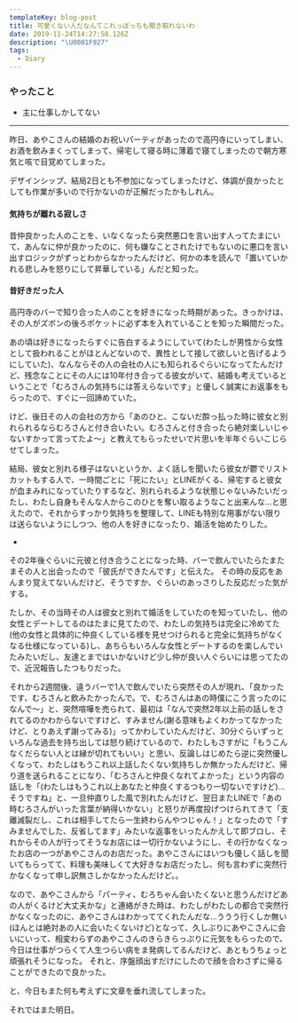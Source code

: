 ```yaml
---
templateKey: blog-post
title: 可愛くない人だなんてこれっぽっちも聞き取れないわ
date: 2019-11-24T14:27:58.126Z
description: "\U0001F927"
tags:
  - Diary
---
```

### やったこと

* 主に仕事しかしてない

------

昨日、あやこさんの結婚のお祝いパーティがあったので高円寺にいってしまい、お酒を飲みまくってしまって、帰宅して寝る時に薄着で寝てしまったので朝方寒気と咳で目覚めてしまった。

デザインシップ、結局2日とも不参加になってしまったけど、体調が良かったとしても作業が多いので行かないのが正解だったかもしれん。

#### 気持ちが離れる寂しさ

昔仲良かった人のことを、いなくなったら突然悪口を言い出す人ってたまにいて、あんなに仲が良かったのに、何も嫌なことされたけでもないのに悪口を言い出すロジックがずっとわからなかったんだけど、何かの本を読んで「置いていかれる悲しみを怒りにして昇華している」んだと知った。

#### 昔好きだった人

高円寺のバーで知り合った人のことを好きになった時期があった。きっかけは、その人がズボンの後ろポケットに必ず本を入れていることを知った瞬間だった。

あの頃は好きになったらすぐに告白するようにしていて(わたしが男性から女性として扱われることがほとんどないので、異性として接して欲しいと告げるようにしていた)、なんならその人の会社の人にも知られるぐらいになってたんだけど、残念なことにその人には10年付き合ってる彼女がいて、結婚も考えているということで「むろさんの気持ちには答えらないです」と優しく誠実にお返事をもらったので、すぐに一回諦めていた。

けど、後日その人の会社の方から「あのひと、こないだ酔っ払った時に彼女と別れられるならむろさんと付き合いたい。むろさんと付き合ったら絶対楽しいじゃないすかって言ってたよ〜」と教えてもらったせいで片思いを半年ぐらいこじらせてしまった。

結局、彼女と別れる様子はないというか、よく話しを聞いたら彼女が鬱でリストカットもする人で、一時間ごとに「死にたい」とLINEがくる、帰宅すると彼女が血まみれになっていたりするなど、別れられるような状態じゃないみたいだったし、わたし自身もそんな人からこのひとを奪い取るようなこと出来んな…と思えたので、それからすっかり気持ちを整理して、LINEも特別な用事がない限りは送らないようにしつつ、他の人を好きになったり、婚活を始めたりした。

*

その2年後ぐらいに元彼と付き合うことになった時、バーで飲んでいたらたまたまその人と出会ったので「彼氏ができたんです」と伝えた。
その時の反応をあんまり覚えてないんだけど、そうですか、ぐらいのあっさりした反応だった気がする。

たしか、その当時その人は彼女と別れて婚活をしていたのを知っていたし、他の女性とデートしてるのはたまに見てたので、わたしの気持ちは完全に冷めてた(他の女性と具体的に仲良くしている様を見せつけられると完全に気持ちがなくなる仕様になっている)し、あちらもいろんな女性とデートするのを楽しんでいたみたいだし、友達とまではいかないけど少し仲が良い人ぐらいには思ってたので、近況報告したつもりだった。


それから2週間後、違うバーで1人で飲んでいたら突然その人が現れ、「良かったです、むろさんと飲みたかったんで。で、むろさんはあの時僕にこう言ったのになんで〜」と、突然喧嘩を売られて、最初は「なんで突然2年以上前の話しをされてるのかわからないですけど、すみません(謝る意味もよくわかってなかったけど、とりあえず謝ってみる)」ってかわしていたんだけど、30分ぐらいずっといろんな過去を持ち出しては怒り続けているので、わたしもさすがに「もうこんなくだらない人とは縁が切れてもいい」と思い、反論しはじめたら逆に突然優しくなって、わたしはもうこれ以上話したくない気持ちしか無かったんだけど、帰り道を送られることになり、「むろさんと仲良くなれてよかった」という内容の話しを「(わたしはもうこれ以上あなたと仲良くするつもり一切ないですけど)…そうですね」と、一旦仲直りした風で別れたんだけど、翌日またLINEで「あの時むろさんがいった言葉が納得いかない」と怒りが再度投げつけられてきて「支離滅裂だし、これは相手してたら一生終わらんやつじゃん！」となったので「すみませんでした、反省してます」みたいな返事をいったんかえして即ブロし、それからその人が行ってそうなお店には一切行かないようにし、その行かなくなったお店の一つがあやこさんのお店だった。あやこさんにはいつも優しく話しを聞いてもらってて、料理も美味しくて大好きなお店だったし、何も言わずに突然行かなくなって申し訳無さしかなかったんだけど。。

なので、あやこさんから「パーティ、むろちゃん会いたくないと思うんだけどあの人がくるけど大丈夫かな」と連絡がきた時は、わたしがわたしの都合で突然行かなくなったのに、あやこさんはわかっててくれたんだな…ううう行くしか無い(ほんとは絶対あの人に会いたくないけど)となって、久しぶりにあやこさんに会いにいって、相変わらずのあやこさんのきらきらっぷりに元気をもらったので、今日は仕事がつらくて人生つらい病をま発病してるんだけど、あともうちょっと頑張れそうになった。
それと、序盤顔出すだけにしたので顔を合わさずに帰ることができたので良かった。

と、今日もまた何も考えずに文章を垂れ流してしまった。

それではまた明日。
